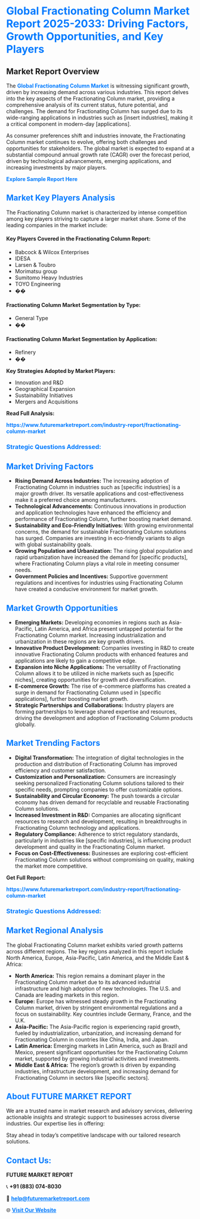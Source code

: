 <h1 style="color: #007BFF;">Global Fractionating Column Market Report 2025-2033: Driving Factors, Growth Opportunities, and Key Players</h1>

<section id="overview">
<h2>Market Report Overview</h2>
<p>The <a href="https://www.futuremarketreport.com/industry-report/fractionating-column-market" style="color: #007BFF; text-decoration: none;"><strong>Global Fractionating Column Market</strong></a> is witnessing significant growth, driven by increasing demand across various industries. This report delves into the key aspects of the Fractionating Column market, providing a comprehensive analysis of its current status, future potential, and challenges. The demand for Fractionating Column has surged due to its wide-ranging applications in industries such as [insert industries], making it a critical component in modern-day [applications].</p>
<p>As consumer preferences shift and industries innovate, the Fractionating Column market continues to evolve, offering both challenges and opportunities for stakeholders. The global market is expected to expand at a substantial compound annual growth rate (CAGR) over the forecast period, driven by technological advancements, emerging applications, and increasing investments by major players.</p>
</section>

<section id="overview">
<p><a href="https://www.futuremarketreport.com/request-sample/reportId=113974" style="color: #007BFF; text-decoration: none;"><strong>Explore Sample Report Here</strong></a></p>
</section>

<section id="key-players">
<h2 style="color: #007BFF;">Market Key Players Analysis</h2>
<p>The Fractionating Column market is characterized by intense competition among key players striving to capture a larger market share. Some of the leading companies in the market include:</p>
<h4>Key Players Covered in the Fractionating Column Report:</h4>
<ul><li>Babcock &amp; Wilcox Enterprises</li><li>IDESA</li><li>Larsen &amp; Toubro</li><li>Morimatsu group</li><li>Sumitomo Heavy Industries</li><li>TOYO Engineering</li><li>��</li></ul>
<h4>Fractionating Column Market Segmentation by Type:</h4>
<ul><li>General Type</li><li>��</li></ul>

<h4>Fractionating Column Market Segmentation by Application:</h4>
<ul><li>Refinery</li><li>��</li></ul>
<p><strong>Key Strategies Adopted by Market Players:</strong></p>
<ul>
<li>Innovation and R&D</li>
<li>Geographical Expansion</li>
<li>Sustainability Initiatives</li>
<li>Mergers and Acquisitions</li>
</ul>
</section>

<section>
<p><strong>Read Full Analysis: </strong></p><a href="https://www.futuremarketreport.com/industry-report/fractionating-column-market" style="color: #007BFF; text-decoration: none;"><strong>https://www.futuremarketreport.com/industry-report/fractionating-column-market</strong></a>
<h3 style="color: #007BFF;">Strategic Questions Addressed:</h3>
</section>

<section id="driving-factors">
<h2 style="color: #007BFF;">Market Driving Factors</h2>
<ul>
<li><strong>Rising Demand Across Industries:</strong> The increasing adoption of Fractionating Column in industries such as [specific industries] is a major growth driver. Its versatile applications and cost-effectiveness make it a preferred choice among manufacturers.</li>
<li><strong>Technological Advancements:</strong> Continuous innovations in production and application technologies have enhanced the efficiency and performance of Fractionating Column, further boosting market demand.</li>
<li><strong>Sustainability and Eco-Friendly Initiatives:</strong> With growing environmental concerns, the demand for sustainable Fractionating Column solutions has surged. Companies are investing in eco-friendly variants to align with global sustainability goals.</li>
<li><strong>Growing Population and Urbanization:</strong> The rising global population and rapid urbanization have increased the demand for [specific products], where Fractionating Column plays a vital role in meeting consumer needs.</li>
<li><strong>Government Policies and Incentives:</strong> Supportive government regulations and incentives for industries using Fractionating Column have created a conducive environment for market growth.</li>
</ul>
</section>

<section id="growth-opportunities">
<h2 style="color: #007BFF;">Market Growth Opportunities</h2>
<ul>
<li><strong>Emerging Markets:</strong> Developing economies in regions such as Asia-Pacific, Latin America, and Africa present untapped potential for the Fractionating Column market. Increasing industrialization and urbanization in these regions are key growth drivers.</li>
<li><strong>Innovative Product Development:</strong> Companies investing in R&D to create innovative Fractionating Column products with enhanced features and applications are likely to gain a competitive edge.</li>
<li><strong>Expansion into Niche Applications:</strong> The versatility of Fractionating Column allows it to be utilized in niche markets such as [specific niches], creating opportunities for growth and diversification.</li>
<li><strong>E-commerce Growth:</strong> The rise of e-commerce platforms has created a surge in demand for Fractionating Column used in [specific applications], further boosting market growth.</li>
<li><strong>Strategic Partnerships and Collaborations:</strong> Industry players are forming partnerships to leverage shared expertise and resources, driving the development and adoption of Fractionating Column products globally.</li>
</ul>
</section>

<section id="trending-factors">
<h2 style="color: #007BFF;">Market Trending Factors</h2>
<ul>
<li><strong>Digital Transformation:</strong> The integration of digital technologies in the production and distribution of Fractionating Column has improved efficiency and customer satisfaction.</li>
<li><strong>Customization and Personalization:</strong> Consumers are increasingly seeking personalized Fractionating Column solutions tailored to their specific needs, prompting companies to offer customizable options.</li>
<li><strong>Sustainability and Circular Economy:</strong> The push towards a circular economy has driven demand for recyclable and reusable Fractionating Column solutions.</li>
<li><strong>Increased Investment in R&D:</strong> Companies are allocating significant resources to research and development, resulting in breakthroughs in Fractionating Column technology and applications.</li>
<li><strong>Regulatory Compliance:</strong> Adherence to strict regulatory standards, particularly in industries like [specific industries], is influencing product development and quality in the Fractionating Column market.</li>
<li><strong>Focus on Cost-Effectiveness:</strong> Businesses are exploring cost-efficient Fractionating Column solutions without compromising on quality, making the market more competitive.</li>
</ul>
</section>

<section>
<p><strong>Get Full Report: </strong></p><a href="https://www.futuremarketreport.com/industry-report/fractionating-column-market" style="color: #007BFF; text-decoration: none;"><strong>https://www.futuremarketreport.com/industry-report/fractionating-column-market</strong></a>
<h3 style="color: #007BFF;">Strategic Questions Addressed:</h3>
</section>


<section id="regional-analysis">
<h2 style="color: #007BFF;">Market Regional Analysis</h2>
<p>The global Fractionating Column market exhibits varied growth patterns across different regions. The key regions analyzed in this report include North America, Europe, Asia-Pacific, Latin America, and the Middle East & Africa:</p>
<ul>
<li><strong>North America:</strong> This region remains a dominant player in the Fractionating Column market due to its advanced industrial infrastructure and high adoption of new technologies. The U.S. and Canada are leading markets in this region.</li>
<li><strong>Europe:</strong> Europe has witnessed steady growth in the Fractionating Column market, driven by stringent environmental regulations and a focus on sustainability. Key countries include Germany, France, and the U.K.</li>
<li><strong>Asia-Pacific:</strong> The Asia-Pacific region is experiencing rapid growth, fueled by industrialization, urbanization, and increasing demand for Fractionating Column in countries like China, India, and Japan.</li>
<li><strong>Latin America:</strong> Emerging markets in Latin America, such as Brazil and Mexico, present significant opportunities for the Fractionating Column market, supported by growing industrial activities and investments.</li>
<li><strong>Middle East & Africa:</strong> The region’s growth is driven by expanding industries, infrastructure development, and increasing demand for Fractionating Column in sectors like [specific sectors].</li>
</ul>
</section>

<footer>
<h2 style="color: #007BFF;">About FUTURE MARKET REPORT</h2>
<p>We are a trusted name in market research and advisory services, delivering actionable insights and strategic support to businesses across diverse industries. Our expertise lies in offering:</p>

<p>Stay ahead in today’s competitive landscape with our tailored research solutions.</p>

<h2 style="color: #007BFF;">Contact Us:</h2>
<p><strong>FUTURE MARKET REPORT</strong></p>
<p>📞 <strong>+91 (883) 074-8030</strong></p>
<p>📧 <strong><a href="mailto:help@futuremarketreport.com" style="color: #007BFF;">help@futuremarketreport.com</a></strong></p>
<p>🌐 <strong><a href="https://www.futuremarketreport.com/" style="color: #007BFF;">Visit Our Website</a></strong></p>
</footer>